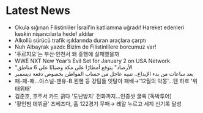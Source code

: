 # Latest News
-  Okula sığınan Filistinliler İsrail'in katliamına uğradı! Hareket edenleri keskin nişancılarla hedef aldılar
-  Alkollü sürücü trafik ışıklarında duran araçlara çarptı
-  Nuh Albayrak yazdı: Bizim de Filistinlilere borcumuz var!
-  '푸르지오'는 부산·인천서 왜 흥행에 실패했을까
-  WWE NXT New Year’s Evil Set for January 2 on USA Network
-  "الأرصاد" يتوقع أمطارًا على مكة وضبابًا على 6 مناطق
-  بعد ساعات من بدء الإيداع.. تنبيه عاجل من حساب المواطن بخصوص دفعة ديسمبر
-  패-패-패…아스널-맨유-B.뮌헨 등 강팀들 잇달아 패배→'12월의 악몽'…텐 하흐 '위태위태'
-  김준호, 호주서 카드 긁다 '도난방지' 전화까지…인증샷 굴욕 [독박투어]
-  '황인범 데뷔골' 즈베즈다, 홈 122경기 무패→ 레알 누르고 세계 신기록 달성
